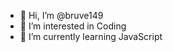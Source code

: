 - 👋 Hi, I’m @bruve149
- 👀 I’m interested in Coding
- 🌱 I’m currently learning JavaScript

<!---
bruve149/bruve149 is a ✨ special ✨ repository because its `README.md` (this file) appears on your GitHub profile.
You can click the Preview link to take a look at your changes.
--->
